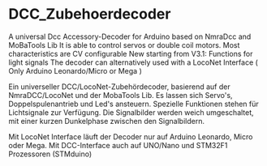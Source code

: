 # DCC_Zubehoerdecoder
A universal Dcc Accessory-Decoder for Arduino based on NmraDcc and MoBaTools Lib
It is able to control servos or double coil motors. Most characteristics are CV configurable
New starting from V3.1: Functions for light signals
The decoder can alternatively used with a LocoNet Interface ( Only Arduino Leonardo/Micro or Mega )

Ein universeller DCC/LocoNet-Zubehördecoder, basierend auf der NmraDCC/LocoNet und der MobaTools Lib.
Es lassen sich Servo's, Doppelspulenantrieb und Led's ansteuern. 
Spezielle Funktionen stehen für Lichtsignale zur Verfügung. Die Signalbilder werden weich umgeschaltet, mit einer kurzen Dunkelphase zwischen den Signalbildern.

Mit LocoNet Interface läuft der Decoder nur auf Arduino Leonardo, Micro oder Mega.
Mit DCC-Interface auch auf UNO/Nano und STM32F1 Prozessoren (STMduino)

